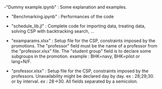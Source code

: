  -"Dummy example.ipynb" : Some explanation and examples.
 
 - "Benchmarking.ipynb" : Performances of the code

 - "schedule_lib.jl" : Complete code for importing data, treating data, solving CSP with backtracking search, ...
 - "examparams.xlsx" : Setup file for the CSP, constraints imposed by the promotions. The "professor" field must be the name of a professor from the "professor.xlsx" file. The "student group" field is to declare some subgroups in the promotion. example : BHK=navy, BHK=pilot or lang=N/F. 

 - "professor.xlsx" : Setup file for the CSP, constraints imposed by the professors. Unavailability might be declared day by day. ex : 28;29;30. or by interval. ex : 28->30. All fields separated by a semicolon.
